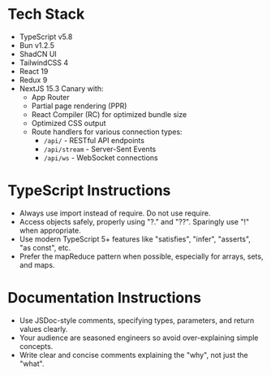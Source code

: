# Tech Stack

- TypeScript v5.8
- Bun v1.2.5
- ShadCN UI
- TailwindCSS 4
- React 19
- Redux 9
- NextJS 15.3 Canary with:
  - App Router
  - Partial page rendering (PPR)
  - React Compiler (RC) for optimized bundle size
  - Optimized CSS output
  - Route handlers for various connection types:
    - `/api/` - RESTful API endpoints
    - `/api/stream` - Server-Sent Events
    - `/api/ws` - WebSocket connections

# TypeScript Instructions

- Always use import instead of require. Do not use require.
- Access objects safely, properly using "?." and "??". Sparingly use "!" when appropriate.
- Use modern TypeScript 5+ features like "satisfies", "infer", "asserts", "as const", etc.
- Prefer the mapReduce pattern when possible, especially for arrays, sets, and maps.

# Documentation Instructions

- Use JSDoc-style comments, specifying types, parameters, and return values clearly.
- Your audience are seasoned engineers so avoid over-explaining simple concepts.
- Write clear and concise comments explaining the "why", not just the "what".
